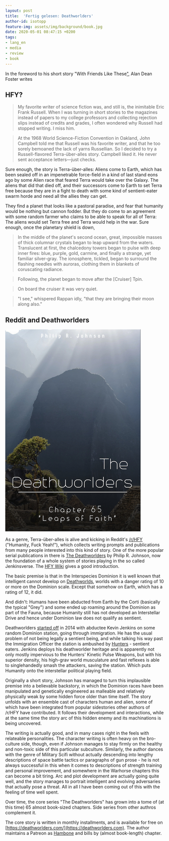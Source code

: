 ```yaml
---
layout: post
title:  'Fertig gelesen: Deathworlders'
author-id: isotopp
feature-img: assets/img/background/book.jpg
date: 2020-05-01 08:47:15 +0200
tags:
- lang_en
- media
- review
- book
---
```

In the foreword to his short story "With Friends Like These["](http://img.4plebs.org/boards/tg/image/1399/37/1399378820602.pdf), Alan Dean Foster writes

## HFY?

> My favorite writer of science fiction was, and still is, the inimitable Eric Frank Russell. When I was turning in short stories to the magazines instead of papers to my college professors and collecting rejection slips instead of credits and grades, I often wondered why Russell had stopped writing. I miss him.

> At the 1968 World Science-Fiction Convention in Oakland, John Campbell told me that Russell was his favorite writer, and that he too sorely bemoaned the lack of yarns Russellian. So I decided to try a Russell-flavored Terra-über-alles story. Campbell liked it. He never sent acceptance letters—just checks.

Sure enough, the story is Terra-über-alles: Aliens come to Earth, which has been sealed off in an impenetrable force-field in a kind of last stand eons ago by some Alien race that feared Terra would take over the Galaxy. The aliens that did that died off, and their successors come to Earth to set Terra free because they are in a fight to death with some kind of sentient-eater swarm horde and need all the allies they can get.

They find a planet that looks like a pastoral paradise, and fear that humanity would be nothing but cannon fodder. But they do come to an agreement with some random farmer who claims to be able to speak for all of Terra: The aliens would set Terra free and Terra would help in the war. Sure enough, once the planetary shield is down,

> In the middle of the planet's second ocean, great, impossible masses of thick columnar crystals began to leap upward from the waters. Translucent at first, the chalcedony towers began to pulse with deep inner fires: blue, purple, gold, carmine, and finally a strange, yet familiar silver-gray. The ionosphere, tickled, began to surround the flashing needles with auroras, clothing them in blankets of coruscating radiance.

> Following, the planet began to move after the [Cruiser] Tpin.

> On board the cruiser it was very quiet.

> "I see," whispered Rappan idly, "that they are bringing their moon along also."

## Reddit and Deathworlders

![](/uploads/2020/04/deathworlders.png)

As a genre, Terra-über-alles is alive and kicking in Reddit's [/r/HFY](https://www.reddit.com/r/HFY/) ("Humanity, Fuck Yeah!"), which collects writing prompts and publications from many people interested into this kind of story. One of the more popular serial publications in there is [The Deathworlders](https://deathworlders.com/) by Philip R. Johnson, now the foundation of a whole system of stories playing in the so called Jenkinsverse. The [HFY Wiki](https://www.reddit.com/r/HFY/wiki/ref/universes/jenkinsverse) gives a good introduction.

The basic premise is that in the Interspecies Dominion it is well known that intelligent cannot develop on [Deathworlds](https://www.reddit.com/r/HFY/wiki/ref/universes/jenkinsverse#wiki_temperate), worlds with a danger rating of 10 or more on the Dominion scale. Except that somehow on Earth, which has a rating of 12, it did. 

And didn't: Humans have been abducted from Earth by the Corti (basically the typical "Grey") and some ended up roaming around the Dominion as part of the Fauna, because Humanity still has not developed an Interstellar Drive and hence under Dominion law does not qualify as sentient.

Deathworlders [started off](https://deathworlders.com/books/deathworlders/chapter-00-kevin-jenkins-experience/) in 2014 with abductee Kevin Jenkins on some random Dominion station, going through immigration. He has the usual problem of not being legally a sentient being, and while talking his way past the Immigration Officer the station is ambushed by [Hunters](https://www.reddit.com/r/HFY/wiki/ref/universes/jenkinsverse/species#wiki_hunters) - sentient eaters. Jenkins deploys his deathworlder heritage and is apparently not only mostly impervious to the Hunters' Kinetic Pulse Weapons, but with his superior density, his high-grav world musculature and fast reflexes is able to singlehandedly smash the attackers, saving the station. Which puts Humanity onto the interstellar political playing field.

Originally a short story, Johnson has managed to turn this implausible premise into a believable backstory, in which the Dominion races have been manipulated and genetically engineered as malleable and relatively physically weak by some hidden force older than time itself. The story unfolds with an ensemble cast of characters human and alien, some of which have been integrated from popular sidestories other authors of /r/HFY have contributed. It follows their development and interactions, while at the same time the story arc of this hidden enemy and its machinations is being uncovered.

The writing is actually good, and in many cases right in the feels with relateable personalities. The character writing is often heavy on the bro-culture side, though, even if Johnson manages to stay firmly on the healthy and non-toxic side of this particular subculture. Similarly, the author dances with the genre of Military Scifi without actually descending into lengthy descriptions of space battle tactics or paragraphs of gun prose - he is not always successful in this when it comes to descriptions of strength training and personal improvement, and somewhere in the Warhorse chapters this can become a bit tiring. Arc and plot development are actually going quite well, and the story manages to portrait intelligent and evolving adversaries that actually pose a threat. All in all I have been coming out of this with the feeling of time well spent.

Over time, the core series "The Deathworlders" has grown into a tome of (at this time) 65 almost book-sized chapters. Side series from other authros complement it. 

The core story is written in monthly installments, and is available for free on [https://deathworlders.com/](https://deathworlders.com). The author maintains a Patreon as [Hambone](https://www.patreon.com/HamboneHFY/) and bills by (almost book-length) chapter.